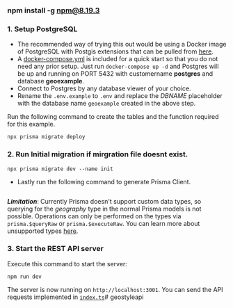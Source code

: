 ### npm install -g npm@8.19.3

### 1. Setup PostgreSQL
- The recommended way of trying this out would be using a Docker image of PostgreSQL with Postgis extensions that can be pulled from [here](https://github.com/postgis/docker-postgis).
- A [docker-compose.yml](./docker-compose.yml) is included for a quick start so that you do not need any prior setup. Just run `docker-compose up -d` and Postgres will be up and running on PORT 5432 with customername **postgres** and database **geoexample**.
- Connect to Postgres by any database viewer of your choice.
- Rename the `.env.example` to `.env` and replace the _DBNAME_ placeholder with the database name `geoexample` created in the above step.

Run the following command to create the tables and the function required for this example.
```
npx prisma migrate deploy
```
### 2. Run Initial migration if mirgration file doesnt exist.
```
npx prisma migrate dev --name init
```
- Lastly run the following command to generate Prisma Client.
```

```
**_Limitation_**: Currently Prisma doesn't support custom data types, so querying for the _geography_ type in the normal Prisma models is not possible. Operations can only be performed on the types via `prisma.$queryRaw` or `prisma.$executeRaw`. You can learn more about unsupported types [here](https://www.prisma.io/docs/reference/api-reference/prisma-schema-reference#unsupported).
### 3. Start the REST API server
Execute this command to start the server:
```
npm run dev
```
The server is now running on `http://localhost:3001`. 
You can send the API requests implemented in [`index.ts`](./src/index.ts)# geostyleapi